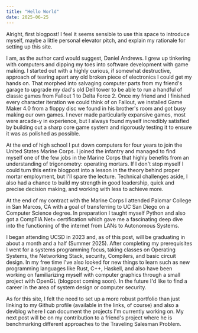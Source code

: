 ```yaml
---
title: "Hello World"
date: 2025-06-25
---
```


Alright, first blogpost! I feel it seems sensible to use this space to introduce myself, maybe a little personal elevator pitch, and explain my rationale for setting up this site.

I am, as the author card would suggest, Daniel Andrews. I grew up tinkering with computers and dipping my toes into software development with game making. I started out with a highly curious, if somewhat destructive, approach of tearing apart any old broken piece of electronics I could get my hands on. That morphed into salvaging computer parts from my friend's garage to upgrade my dad's old Dell tower to be able to run a handful of classic games from Fallout 1 to Delta Force 2. Once my friend and I finished every character iteration we could think of on Fallout, we installed Game Maker 4.0 from a floppy disc we found in his brother's room and got busy making our own games. I never made particularly expansive games, most were arcade-y in experience, but I always found myself incredibly satisfied by building out a sharp core game system and rigorously testing it to ensure it was as polished as possible.  

At the end of high school I put down computers for four years to join the United States Marine Corps. I joined the infantry and managed to find myself one of the few jobs in the Marine Corps that highly benefits from an understanding of trigonometry: operating mortars. If I don't stop myself I could turn this entire blogpost into a lesson in the theory behind proper mortar employment, but I'll spare the lecture. Technical challenges aside, I also had a chance to build my strength in good leadership, quick and precise decision making, and working with less to achieve more.  

At the end of my contract with the Marine Corps I attended Palomar College in San Marcos, CA with a goal of transferring to UC San Diego on a Computer Science degree. In preparation I taught myself Python and also got a CompTIA Net+ certification which gave me a fascinating deep dive into the functioning of the internet from LANs to Autonomous Systems.  

I began attending UCSD in 2023 and, as of this post, will be graduating in about a month and a half (Summer 2025). After completing my prerequisites I went for a systems programming focus, taking classes on Operating Systems, the Networking Stack, security, Compilers, and basic circuit design. In my free time I've also looked for new things to learn such as new programming languages like Rust, C++, Haskell, and also have been working on familiarizing myself with computer graphics through a small project with OpenGL (blogpost coming soon). In the future I'd like to find a career in the area of system design or computer security.  

As for this site, I felt the need to set up a more robust portfolio than just linking to my Github profile (available in the links, of course) and also a devblog where I can document the projects I'm currently working on. My next post will be on my contribution to a friend's project where he is benchmarking different approaches to the Traveling Salesman Problem.